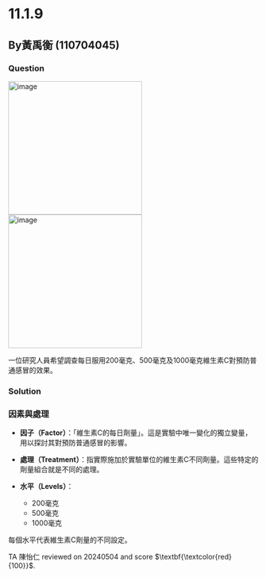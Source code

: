 # 11.1.9

## By黃禹衡 (110704045)

### Question
<img width="269" alt="image" src="https://github.com/HWTeng-Course/202402-Statistics/assets/162527889/ab908af4-731c-47ac-9a9c-634169927ad3">

<img width="269" alt="image" src="https://github.com/HWTeng-Course/202402-Statistics/assets/162527889/2db186af-3bfa-4c23-85a8-77b9fbe14915">

一位研究人員希望調查每日服用200毫克、500毫克及1000毫克維生素C對預防普通感冒的效果。
### Solution
### 因素與處理

- **因子（Factor）**：「維生素C的每日劑量」。這是實驗中唯一變化的獨立變量，用以探討其對預防普通感冒的影響。

- **處理（Treatment）**：指實際施加於實驗單位的維生素C不同劑量。這些特定的劑量組合就是不同的處理。

- **水平（Levels）**：
  - 200毫克
  - 500毫克
  - 1000毫克

每個水平代表維生素C劑量的不同設定。

TA 陳怡仁 reviewed on 20240504 and score $\textbf{\textcolor{red}{100}}$. 
